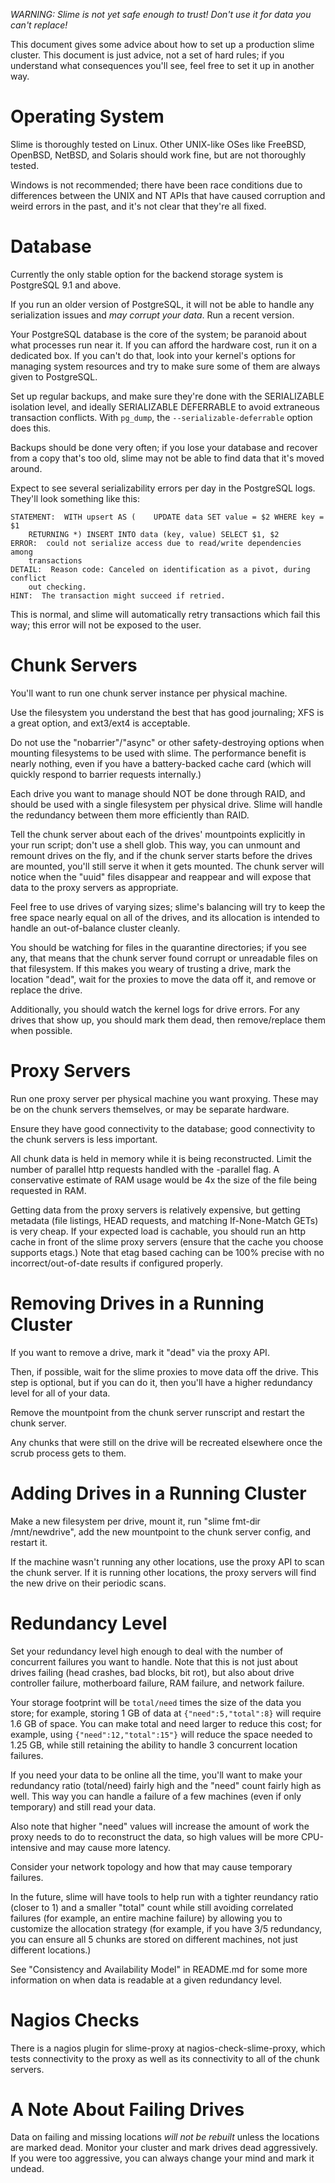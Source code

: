 *WARNING: Slime is not yet safe enough to trust! Don't use it for data you
can't replace!*

This document gives some advice about how to set up a production slime cluster.
This document is just advice, not a set of hard rules; if you understand what
consequences you'll see, feel free to set it up in another way.

Operating System
================

Slime is thoroughly tested on Linux. Other UNIX-like OSes like FreeBSD, OpenBSD,
NetBSD, and Solaris should work fine, but are not thoroughly tested.

Windows is not recommended; there have been race conditions due to differences
between the UNIX and NT APIs that have caused corruption and weird errors in the
past, and it's not clear that they're all fixed.

Database
========

Currently the only stable option for the backend storage system is PostgreSQL
9.1 and above.

If you run an older version of PostgreSQL, it will not be able to handle any
serialization issues and *may corrupt your data*. Run a recent version.

Your PostgreSQL database is the core of the system; be paranoid about what
processes run near it. If you can afford the hardware cost, run it on a
dedicated box. If you can't do that, look into your kernel's options for
managing system resources and try to make sure some of them are always given to
PostgreSQL.

Set up regular backups, and make sure they're done with the SERIALIZABLE
isolation level, and ideally SERIALIZABLE DEFERRABLE to avoid extraneous
transaction conflicts. With `pg_dump`, the `--serializable-deferrable` option
does this.

Backups should be done very often; if you lose your database and recover from a
copy that's too old, slime may not be able to find data that it's moved around.

Expect to see several serializability errors per day in the PostgreSQL logs.
They'll look something like this:

    STATEMENT:  WITH upsert AS (    UPDATE data SET value = $2 WHERE key = $1
        RETURNING *) INSERT INTO data (key, value) SELECT $1, $2    
    ERROR:  could not serialize access due to read/write dependencies among
        transactions
    DETAIL:  Reason code: Canceled on identification as a pivot, during conflict
        out checking.
    HINT:  The transaction might succeed if retried.

This is normal, and slime will automatically retry transactions which fail this
way; this error will not be exposed to the user.

Chunk Servers
=============

You'll want to run one chunk server instance per physical machine.

Use the filesystem you understand the best that has good journaling; XFS is a
great option, and ext3/ext4 is acceptable.

Do not use the "nobarrier"/"async" or other safety-destroying options when
mounting filesystems to be used with slime. The performance benefit is nearly
nothing, even if you have a battery-backed cache card (which will quickly
respond to barrier requests internally.)

Each drive you want to manage should NOT be done through RAID, and should be
used with a single filesystem per physical drive. Slime will handle the
redundancy between them more efficiently than RAID.

Tell the chunk server about each of the drives' mountpoints explicitly in your
run script; don't use a shell glob. This way, you can unmount and remount
drives on the fly, and if the chunk server starts before the drives are
mounted, you'll still serve it when it gets mounted. The chunk server will
notice when the "uuid" files disappear and reappear and will expose that data
to the proxy servers as appropriate.

Feel free to use drives of varying sizes; slime's balancing will try to keep the
free space nearly equal on all of the drives, and its allocation is intended to
handle an out-of-balance cluster cleanly.

You should be watching for files in the quarantine directories; if you see any,
that means that the chunk server found corrupt or unreadable files on that
filesystem. If this makes you weary of trusting a drive, mark the location
"dead", wait for the proxies to move the data off it, and remove or replace the
drive.

Additionally, you should watch the kernel logs for drive errors. For any drives
that show up, you should mark them dead, then remove/replace them when
possible.

Proxy Servers
=============

Run one proxy server per physical machine you want proxying. These may be on
the chunk servers themselves, or may be separate hardware.

Ensure they have good connectivity to the database; good connectivity to the
chunk servers is less important.

All chunk data is held in memory while it is being reconstructed. Limit the
number of parallel http requests handled with the -parallel flag. A conservative
estimate of RAM usage would be 4x the size of the file being requested in RAM.

Getting data from the proxy servers is relatively expensive, but getting
metadata (file listings, HEAD requests, and matching If-None-Match GETs) is very
cheap. If your expected load is cachable, you should run an http cache in front
of the slime proxy servers (ensure that the cache you choose supports etags.)
Note that etag based caching can be 100% precise with no incorrect/out-of-date
results if configured properly.

Removing Drives in a Running Cluster
====================================

If you want to remove a drive, mark it "dead" via the proxy API.

Then, if possible, wait for the slime proxies to move data off the drive. This
step is optional, but if you can do it, then you'll have a higher redundancy
level for all of your data.

Remove the mountpoint from the chunk server runscript and restart the chunk
server.

Any chunks that were still on the drive will be recreated elsewhere once the
scrub process gets to them.

Adding Drives in a Running Cluster
==================================

Make a new filesystem per drive, mount it, run "slime fmt-dir /mnt/newdrive",
add the new mountpoint to the chunk server config, and restart it.

If the machine wasn't running any other locations, use the proxy API to scan the
chunk server. If it is running other locations, the proxy servers will find the
new drive on their periodic scans.

Redundancy Level
================

Set your redundancy level high enough to deal with the number of concurrent
failures you want to handle. Note that this is not just about drives failing
(head crashes, bad blocks, bit rot), but also about drive controller failure,
motherboard failure, RAM failure, and network failure.

Your storage footprint will be `total/need` times the size of the data you
store; for example, storing 1 GB of data at `{"need":5,"total":8}` will require
1.6 GB of space. You can make total and need larger to reduce this cost; for
example, using `{"need":12,"total":15"}` will reduce the space needed to
1.25 GB, while still retaining the ability to handle 3 concurrent location
failures.

If you need your data to be online all the time, you'll want to make your
redundancy ratio (total/need) fairly high and the "need" count fairly high as
well. This way you can handle a failure of a few machines (even if only
temporary) and still read your data.

Also note that higher "need" values will increase the amount of work the proxy
needs to do to reconstruct the data, so high values will be more CPU-intensive
and may cause more latency.

Consider your network topology and how that may cause temporary failures.

In the future, slime will have tools to help run with a tighter reundancy ratio
(closer to 1) and a smaller "total" count while still avoiding correlated
failures (for example, an entire machine failure) by allowing you to customize
the allocation strategy (for example, if you have 3/5 redundancy, you can ensure
all 5 chunks are stored on different machines, not just different locations.)

See "Consistency and Availability Model" in README.md for some more information
on when data is readable at a given redundancy level.

Nagios Checks
=============

There is a nagios plugin for slime-proxy at nagios-check-slime-proxy, which
tests connectivity to the proxy as well as its connectivity to all of the chunk
servers.

A Note About Failing Drives
===========================

Data on failing and missing locations *will not be rebuilt* unless the locations
are marked dead. Monitor your cluster and mark drives dead aggressively. If you
were too aggressive, you can always change your mind and mark it undead.

